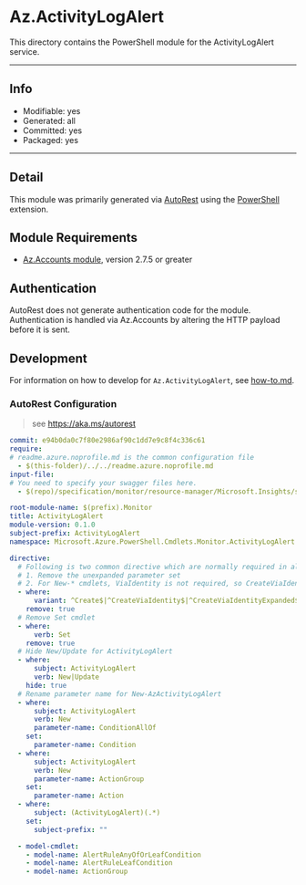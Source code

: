 <!-- region Generated -->
# Az.ActivityLogAlert
This directory contains the PowerShell module for the ActivityLogAlert service.

---
## Info
- Modifiable: yes
- Generated: all
- Committed: yes
- Packaged: yes

---
## Detail
This module was primarily generated via [AutoRest](https://github.com/Azure/autorest) using the [PowerShell](https://github.com/Azure/autorest.powershell) extension.

## Module Requirements
- [Az.Accounts module](https://www.powershellgallery.com/packages/Az.Accounts/), version 2.7.5 or greater

## Authentication
AutoRest does not generate authentication code for the module. Authentication is handled via Az.Accounts by altering the HTTP payload before it is sent.

## Development
For information on how to develop for `Az.ActivityLogAlert`, see [how-to.md](how-to.md).
<!-- endregion -->

### AutoRest Configuration
> see https://aka.ms/autorest
``` yaml
commit: e94b0da0c7f80e2986af90c1dd7e9c8f4c336c61
require:
# readme.azure.noprofile.md is the common configuration file
  - $(this-folder)/../../readme.azure.noprofile.md
input-file:
# You need to specify your swagger files here.
  - $(repo)/specification/monitor/resource-manager/Microsoft.Insights/stable/2020-10-01/activityLogAlerts_API.json

root-module-name: $(prefix).Monitor
title: ActivityLogAlert
module-version: 0.1.0
subject-prefix: ActivityLogAlert
namespace: Microsoft.Azure.PowerShell.Cmdlets.Monitor.ActivityLogAlert

directive:
  # Following is two common directive which are normally required in all the RPs
  # 1. Remove the unexpanded parameter set
  # 2. For New-* cmdlets, ViaIdentity is not required, so CreateViaIdentityExpanded is removed as well
  - where:
      variant: ^Create$|^CreateViaIdentity$|^CreateViaIdentityExpanded$|^Update$|^UpdateViaIdentity$
    remove: true
  # Remove Set cmdlet
  - where:
      verb: Set
    remove: true
  # Hide New/Update for ActivityLogAlert
  - where:
      subject: ActivityLogAlert
      verb: New|Update
    hide: true
  # Rename parameter name for New-AzActivityLogAlert
  - where:
      subject: ActivityLogAlert
      verb: New
      parameter-name: ConditionAllOf
    set:
      parameter-name: Condition
  - where:
      subject: ActivityLogAlert
      verb: New
      parameter-name: ActionGroup
    set:
      parameter-name: Action
  - where:
      subject: (ActivityLogAlert)(.*)
    set:
      subject-prefix: ""

  - model-cmdlet:
    - model-name: AlertRuleAnyOfOrLeafCondition
    - model-name: AlertRuleLeafCondition
    - model-name: ActionGroup
```

